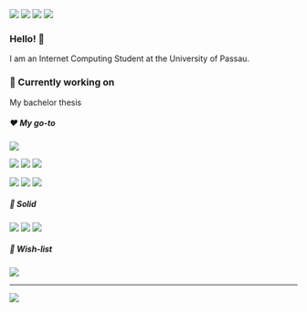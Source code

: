 [![](https://img.shields.io/badge/-Homepage-informational?style=flat&logo=me&color=181717&logoColor=ffffff)](https://markus-obermaier.de/)
[![](https://img.shields.io/badge/-Linkedin-informational?style=flat&logo=linkedin&color=0077b5&logoColor=ffffff)](https://www.linkedin.com/in/markus-obermaier-4b043321a/)
[![](https://img.shields.io/badge/Twitter-1DA1F2?style=flat&logo=twitter&logoColor=ffffff)](https://twitter.com/m_obermaier96)
[![](https://img.shields.io/badge/-Email%20me%21-informational?style=flat&logo=gmail&color=ea4335&logoColor=ffffff)](mailto:markusobermaier420@gmail.com)

### Hello! 👋

I am an Internet Computing Student at the University of Passau.

### 🔨 Currently working on
My bachelor thesis

##### ❤️ My go-to
![](https://img.shields.io/badge/manjaro-35BF5C?style=for-the-badge&logo=manjaro&logoColor=white)

![](https://img.shields.io/badge/Python-14354C?style=for-the-badge&logo=python&logoColor=white)
![](https://img.shields.io/badge/Rust-000000?style=for-the-badge&logo=rust&logoColor=white)
![](https://img.shields.io/badge/Shell_Script-121011?style=for-the-badge&logo=gnu-bash&logoColor=white)

![](https://img.shields.io/badge/Svelte-4A4A55?style=for-the-badge&logo=svelte&logoColor=FF3E00)
![](https://img.shields.io/badge/Tailwind_CSS-38B2AC?style=for-the-badge&logo=tailwind-css&logoColor=white)
![](https://img.shields.io/badge/Django-092E20?style=for-the-badge&logo=django&logoColor=white)

##### 💎 Solid
![](https://img.shields.io/badge/JavaScript-323330?style=for-the-badge&logo=javascript&logoColor=F7DF1E)
![](https://img.shields.io/badge/Java-ED8B00?style=for-the-badge&logo=java&logoColor=white)
![](https://img.shields.io/badge/Vue.js-35495E?style=for-the-badge&logo=vue.js&logoColor=4FC08D)


##### 📖 Wish-list
![](https://img.shields.io/badge/TypeScript-007ACC?style=for-the-badge&logo=typescript&logoColor=white)

---
<img align="center" src="https://github-readme-stats.vercel.app/api?username=markusobermaier96&show_icons=true" />

